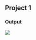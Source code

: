 
## Project 1
### Output
![](https://github.com/anuragtiwarime/fsjs2/raw/main/Week%2003/Project%2001/output.png)
